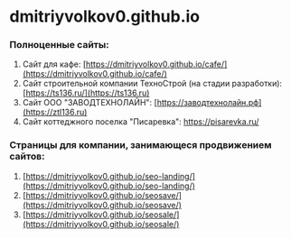 # dmitriyvolkov0.github.io
### Полноценные сайты:
1. Сайт для кафе: [https://dmitriyvolkov0.github.io/cafe/](https://dmitriyvolkov0.github.io/cafe/)
2. Сайт строительной компании ТехноСтрой (на стадии разработки): [https://ts136.ru/](https://ts136.ru)
3. Сайт ООО "ЗАВОДТЕХНОЛАЙН": [https://заводтехнолайн.рф](https://ztl136.ru)
4. Сайт коттеджного поселка "Писаревка": https://pisarevka.ru/
   
### Страницы для компании, занимающеся продвижением сайтов:  
1. [https://dmitriyvolkov0.github.io/seo-landing/](https://dmitriyvolkov0.github.io/seo-landing/)
2. [https://dmitriyvolkov0.github.io/seosave/](https://dmitriyvolkov0.github.io/seosave/)
3. [https://dmitriyvolkov0.github.io/seosale/](https://dmitriyvolkov0.github.io/seosale/)
